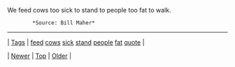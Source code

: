 <!--
title: We feed cows too sick to stand to people too fat to walk.
date: 2020-06-28T15:27:00.319Z
tags: feed, cows, sick, stand, people, fat, quote
-->




We feed cows too sick to stand to people too fat to walk.

            *Source: Bill Maher*

<!--BOTTOM-POST-NAVIGATION-->
---

| [Tags](tags.md) | [feed](tag-feed.md) [cows](tag-cows.md) [sick](tag-sick.md) [stand](tag-stand.md) [people](tag-people.md) [fat](tag-fat.md) [quote](tag-quote.md) |

| [Newer](88059353914.md) | [Top](index.md) | [Older](88082210838.md) |